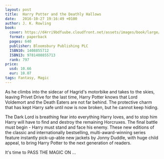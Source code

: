 ```yaml
---
layout: post
title:  Harry Potter and the Deathly Hallows
date:   2016-10-27 19:16:49 +0100
author: J. K. Rowling
book: 
  cover: https://d4rri9bdfuube.cloudfront.net/assets/images/book/large/9781/4088/9781408855713.jpg
  format: paperback
  pages: 640
  publisher: Bloomsbury Publishing PLC
  ISBN10: 1408855712
  ISBN13: 9781408855713
  rank: 797
price: 
  usd: 10.66
  eur: 10.07
tags: Fantasy, Magic
---
```


As he climbs into the sidecar of Hagrid's motorbike and takes to the skies, leaving Privet Drive for the last time, Harry Potter knows that Lord Voldemort and the Death Eaters are not far behind. The protective charm that has kept Harry safe until now is now broken, but he cannot keep hiding. 

The Dark Lord is breathing fear into everything Harry loves, and to stop him Harry will have to find and destroy the remaining Horcruxes. The final battle must begin - Harry must stand and face his enemy. These new editions of the classic and internationally bestselling, multi-award-winning series feature instantly pick-up-able new jackets by Jonny Duddle, with huge child appeal, to bring Harry Potter to the next generation of readers. 

It's time to PASS THE MAGIC ON ...
